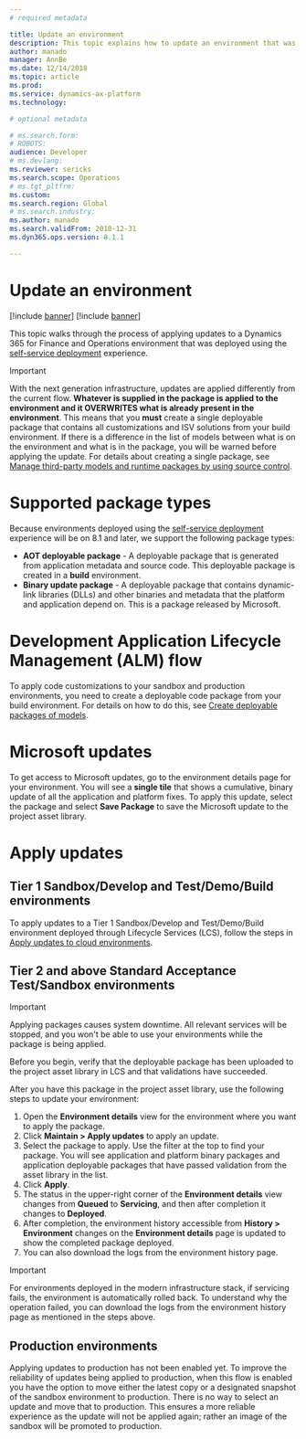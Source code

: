 ```yaml
---
# required metadata

title: Update an environment
description: This topic explains how to update an environment that was deployed using the self-service deployment experience.
author: manado
manager: AnnBe
ms.date: 12/14/2018
ms.topic: article
ms.prod: 
ms.service: dynamics-ax-platform
ms.technology: 

# optional metadata

# ms.search.form: 
# ROBOTS: 
audience: Developer
# ms.devlang: 
ms.reviewer: sericks
ms.search.scope: Operations
# ms.tgt_pltfrm: 
ms.custom: 
ms.search.region: Global
# ms.search.industry: 
ms.author: manado
ms.search.validFrom: 2018-12-31
ms.dyn365.ops.version: 8.1.1

---
```


# Update an environment

[!include [banner](../includes/banner.md)]
[!include [banner](../includes/limited-availability.md)]

This topic walks through the process of applying updates to a Dynamics 365 for Finance and Operations environment that was deployed using the [self-service deployment](infrastructure-stack.md) experience.

> [!IMPORTANT]
> With the next generation infrastructure, updates are applied differently from the current flow. **Whatever is supplied in the package is applied to the environment and it OVERWRITES what is already present in the environment**. This means that you **must** create a single deployable package that contains all customizations and ISV solutions from your build environment. If there is a difference in the list of models between what is on the environment and what is in the package, you will be warned before applying the update. For details about creating a single package, see [Manage third-party models and runtime packages by using source control](../dev-tools/manage-runtime-packages.md).

# Supported package types
Because environments deployed using the [self-service deployment](infrastructure-stack.md) experience will be on 8.1 and later, we support the following package types:

- **AOT deployable package** - A deployable package that is generated from application metadata and source code. This deployable package is created in a **build** environment.
- **Binary update package** - A deployable package that contains dynamic-link libraries (DLLs) and other binaries and metadata that the platform and application depend on. This is a package released by Microsoft.

# Development Application Lifecycle Management (ALM) flow
To apply code customizations to your sandbox and production environments, you need to create a deployable code package from your build environment. For details on how to do this, see [Create deployable packages of models](create-apply-deployable-package.md).

# Microsoft updates
To get access to Microsoft updates, go to the environment details page for your environment. You will see a **single tile** that shows a cumulative, binary update of all the application and platform fixes. To apply this update, select the package and select **Save Package** to save the Microsoft update to the project asset library.

# Apply updates

## Tier 1 Sandbox/Develop and Test/Demo/Build environments

To apply updates to a Tier 1 Sandbox/Develop and Test/Demo/Build environment deployed through Lifecycle Services (LCS), follow the steps in  [Apply updates to cloud environments](apply-deployable-package-system.md).

## Tier 2 and above Standard Acceptance Test/Sandbox environments

> [!IMPORTANT]
> Applying packages causes system downtime. All relevant services will be stopped, and you won't be able to use your environments while the package is being applied.

Before you begin, verify that the deployable package has been uploaded to the project asset library in LCS and that validations have succeeded.

After you have this package in the project asset library, use the following steps to update your environment:

1. Open the **Environment details** view for the environment where you want to apply the package.
2. Click **Maintain > Apply updates** to apply an update.
3. Select the package to apply. Use the filter at the top to find your package. You will see application and platform binary packages and application deployable packages that have passed validation from the asset library in the list.
4. Click **Apply**.
5. The status in the upper-right corner of the **Environment details** view changes from **Queued** to **Servicing**, and then after completion it changes to **Deployed**.
6. After completion, the environment history accessible from **History > Environment** changes on the **Environment details** page is updated to show the completed package deployed.
7. You can also download the logs from the environment history page.

> [!IMPORTANT]
> For environments deployed in the modern infrastructure stack, if servicing fails, the environment is automatically rolled back. To understand why the operation failed, you can download the logs from the environment history page as mentioned in the steps above.

## Production environments
Applying updates to production has not been enabled yet. To improve the reliability of updates being applied to production, when this flow is enabled you have the option to move either the latest copy or a designated snapshot of the sandbox environment to production. There is no way to select an update and move that to production. This ensures a more reliable experience as the update will not be applied again; rather an image of the sandbox will be promoted to production.
